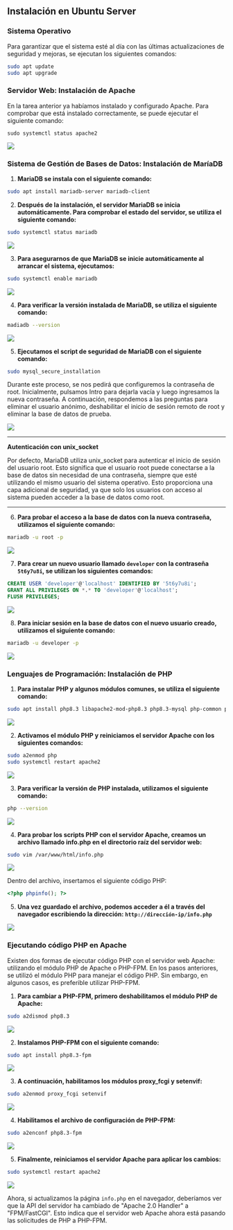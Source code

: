 ## Instalación en Ubuntu Server

### Sistema Operativo

Para garantizar que el sistema esté al día con las últimas actualizaciones de seguridad y mejoras, se ejecutan los siguientes comandos:

```sh
sudo apt update
sudo apt upgrade
```

### Servidor Web: Instalación de Apache

En la tarea anterior ya habíamos instalado y configurado Apache.
Para comprobar que está instalado correctamente, se puede ejecutar el siguiente comando:

`sudo systemctl status apache2`

<img src="img/2.png">

### Sistema de Gestión de Bases de Datos: Instalación de MaríaDB

1. **MariaDB se instala con el siguiente comando:**

```sh
sudo apt install mariadb-server mariadb-client
```

2. **Después de la instalación, el servidor MariaDB se inicia automáticamente. Para comprobar el estado del servidor, se utiliza el siguiente comando:**

```sh
sudo systemctl status mariadb
```

<img src="img/1.png">

3. **Para asegurarnos de que MariaDB se inicie automáticamente al arrancar el sistema, ejecutamos:**

```sh
sudo systemctl enable mariadb
```
<img src="img/8.png">

4. **Para verificar la versión instalada de MariaDB, se utiliza el siguiente comando:**

```sh
madiadb --version
```
<img src="img/33.png">

5. **Ejecutamos el script de seguridad de MariaDB con el siguiente comando:**

```sh
sudo mysql_secure_installation
```

Durante este proceso, se nos pedirá que configuremos la contraseña de root. Inicialmente, pulsamos Intro para dejarla vacía y luego ingresamos la nueva contraseña. A continuación, respondemos a las preguntas para eliminar el usuario anónimo, deshabilitar el inicio de sesión remoto de root y eliminar la base de datos de prueba.

<img src="img/4.png">



---

**Autenticación con unix_socket**

Por defecto, MariaDB utiliza unix_socket para autenticar el inicio de sesión del usuario root. Esto significa que el usuario root puede conectarse a la base de datos sin necesidad de una contraseña, siempre que esté utilizando el mismo usuario del sistema operativo. Esto proporciona una capa adicional de seguridad, ya que solo los usuarios con acceso al sistema pueden acceder a la base de datos como root.

---

6. **Para probar el acceso a la base de datos con la nueva contraseña, utilizamos el siguiente comando:**

```sh
mariadb -u root -p
```

<img src="img/5.png">


7. **Para crear un nuevo usuario llamado `developer` con la contraseña `5t6y7u8i`, se utilizan los siguientes comandos:**

```sql
CREATE USER 'developer'@'localhost' IDENTIFIED BY '5t6y7u8i';
GRANT ALL PRIVILEGES ON *.* TO 'developer'@'localhost';
FLUSH PRIVILEGES;
```

<img src="img/6.png">

8. **Para iniciar sesión en la base de datos con el nuevo usuario creado, utilizamos el siguiente comando:**

```sh
mariadb -u developer -p
```

<img src="img/7.png">

### Lenguajes de Programación: Instalación de PHP

1. **Para instalar PHP y algunos módulos comunes, se utiliza el siguiente comando:**

```sh
sudo apt install php8.3 libapache2-mod-php8.3 php8.3-mysql php-common php8.3-cli php8.3-common php-json php8.3-opcache php8.3-readline
```

<img src="img/10.png">

2. **Activamos el módulo PHP y reiniciamos el servidor Apache con los siguientes comandos:**

```sh
sudo a2enmod php
sudo systemctl restart apache2
```
<img src="img/11.png">

3. **Para verificar la versión de PHP instalada, utilizamos el siguiente comando:**

```sh
php --version
```

<img src="img/12.png">

4. **Para probar los scripts PHP con el servidor Apache, creamos un archivo llamado info.php en el directorio raíz del servidor web:**

```sh
sudo vim /var/www/html/info.php
```

<img src="img/13.png">

Dentro del archivo, insertamos el siguiente código PHP:

```php
<?php phpinfo(); ?>
```

5. **Una vez guardado el archivo, podemos acceder a él a través del navegador escribiendo la dirección: `http://dirección-ip/info.php`**

<img src="img/14.png">

### Ejecutando código PHP en Apache

Existen dos formas de ejecutar código PHP con el servidor web Apache: utilizando el módulo PHP de Apache o PHP-FPM. En los pasos anteriores, se utilizó el módulo PHP para manejar el código PHP. Sin embargo, en algunos casos, es preferible utilizar PHP-FPM.

1. **Para cambiar a PHP-FPM, primero deshabilitamos el módulo PHP de Apache:**

```sh
sudo a2dismod php8.3
```
<img src="img/15.png">

2. **Instalamos PHP-FPM con el siguiente comando:**

```sh
sudo apt install php8.3-fpm
```

<img src="img/16.png">

3. **A continuación, habilitamos los módulos proxy_fcgi y setenvif:**

```sh
sudo a2enmod proxy_fcgi setenvif
```

<img src="img/17.png">

4. **Habilitamos el archivo de configuración de PHP-FPM:**

```sh
sudo a2enconf php8.3-fpm
```
<img src="img/18.png">

5. **Finalmente, reiniciamos el servidor Apache para aplicar los cambios:**

```sh
sudo systemctl restart apache2
```

<img src="img/19.png">

Ahora, si actualizamos la página `info.php` en el navegador, deberíamos ver que la API del servidor ha cambiado de "Apache 2.0 Handler" a "FPM/FastCGI". Esto indica que el servidor web Apache ahora está pasando las solicitudes de PHP a PHP-FPM.

